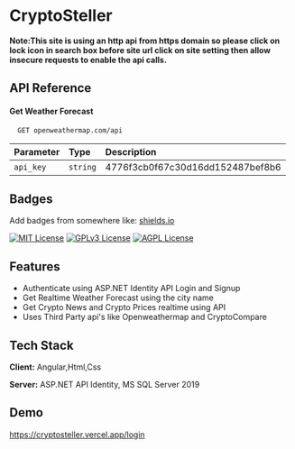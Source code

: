 
# CryptoSteller

**Note:This site is using an http api from https domain so please click on lock icon in search box before site url click on site setting then allow insecure requests 
to enable the api calls.**


## API Reference

#### Get Weather Forecast 

```http
  GET openweathermap.com/api
```

| Parameter | Type     | Description                |
| :-------- | :------- | :------------------------- |
| `api_key` | `string` |  4776f3cb0f67c30d16dd152487bef8b6|


## Badges

Add badges from somewhere like: [shields.io](https://shields.io/)

[![MIT License](https://img.shields.io/badge/License-MIT-green.svg)](https://choosealicense.com/licenses/mit/)
[![GPLv3 License](https://img.shields.io/badge/License-GPL%20v3-yellow.svg)](https://opensource.org/licenses/)
[![AGPL License](https://img.shields.io/badge/license-AGPL-blue.svg)](http://www.gnu.org/licenses/agpl-3.0)

## Features

- Authenticate using ASP.NET Identity API Login and Signup
- Get Realtime Weather Forecast using the city name
- Get Crypto News and Crypto Prices realtime using API 
- Uses Third Party api's like Openweathermap and CryptoCompare 



## Tech Stack

**Client:** Angular,Html,Css

**Server:** ASP.NET API Identity, MS SQL Server 2019


## Demo

https://cryptosteller.vercel.app/login

